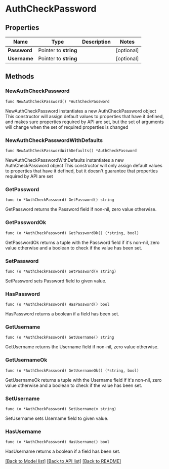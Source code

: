 # AuthCheckPassword

## Properties

Name | Type | Description | Notes
------------ | ------------- | ------------- | -------------
**Password** | Pointer to **string** |  | [optional] 
**Username** | Pointer to **string** |  | [optional] 

## Methods

### NewAuthCheckPassword

`func NewAuthCheckPassword() *AuthCheckPassword`

NewAuthCheckPassword instantiates a new AuthCheckPassword object
This constructor will assign default values to properties that have it defined,
and makes sure properties required by API are set, but the set of arguments
will change when the set of required properties is changed

### NewAuthCheckPasswordWithDefaults

`func NewAuthCheckPasswordWithDefaults() *AuthCheckPassword`

NewAuthCheckPasswordWithDefaults instantiates a new AuthCheckPassword object
This constructor will only assign default values to properties that have it defined,
but it doesn't guarantee that properties required by API are set

### GetPassword

`func (o *AuthCheckPassword) GetPassword() string`

GetPassword returns the Password field if non-nil, zero value otherwise.

### GetPasswordOk

`func (o *AuthCheckPassword) GetPasswordOk() (*string, bool)`

GetPasswordOk returns a tuple with the Password field if it's non-nil, zero value otherwise
and a boolean to check if the value has been set.

### SetPassword

`func (o *AuthCheckPassword) SetPassword(v string)`

SetPassword sets Password field to given value.

### HasPassword

`func (o *AuthCheckPassword) HasPassword() bool`

HasPassword returns a boolean if a field has been set.

### GetUsername

`func (o *AuthCheckPassword) GetUsername() string`

GetUsername returns the Username field if non-nil, zero value otherwise.

### GetUsernameOk

`func (o *AuthCheckPassword) GetUsernameOk() (*string, bool)`

GetUsernameOk returns a tuple with the Username field if it's non-nil, zero value otherwise
and a boolean to check if the value has been set.

### SetUsername

`func (o *AuthCheckPassword) SetUsername(v string)`

SetUsername sets Username field to given value.

### HasUsername

`func (o *AuthCheckPassword) HasUsername() bool`

HasUsername returns a boolean if a field has been set.


[[Back to Model list]](../README.md#documentation-for-models) [[Back to API list]](../README.md#documentation-for-api-endpoints) [[Back to README]](../README.md)


